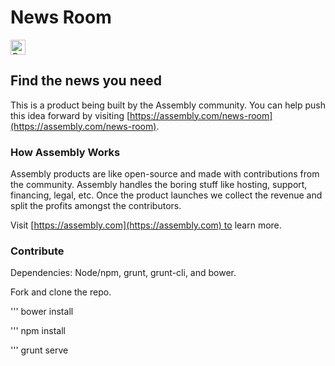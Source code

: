 # News Room

<a href="https://assembly.com/news-room/bounties?utm_campaign=assemblage&utm_source=news-room&utm_medium=repo_badge"><img src="https://asm-badger.herokuapp.com/news-room/badges/tasks.svg" height="24px" alt="Open Tasks" /></a>

## Find the news you need

This is a product being built by the Assembly community. You can help push this idea forward by visiting [https://assembly.com/news-room](https://assembly.com/news-room).

### How Assembly Works

Assembly products are like open-source and made with contributions from the community. Assembly handles the boring stuff like hosting, support, financing, legal, etc. Once the product launches we collect the revenue and split the profits amongst the contributors.

Visit [https://assembly.com](https://assembly.com) to learn more.

### Contribute

Dependencies: Node/npm, grunt, grunt-cli, and bower.

Fork and clone the repo.

''' bower install

''' npm install

''' grunt serve
